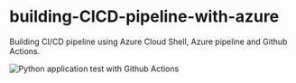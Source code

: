 # building-CICD-pipeline-with-azure
Building CI/CD pipeline using Azure Cloud Shell, Azure pipeline and Github Actions. 

![Python application test with Github Actions](https://github.com/JehyeonHeo/building-CICD-pipeline-with-azure/workflows/Python%20application%20test%20with%20Github%20Actions/badge.svg?branch=CI-learning)
